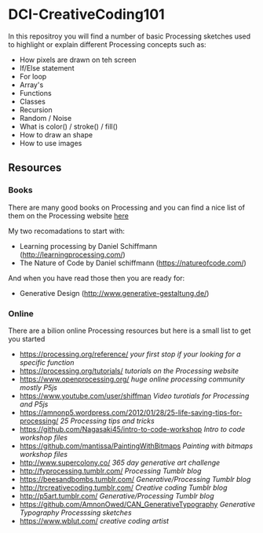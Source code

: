 # DCI-CreativeCoding101

In this repositroy you will find a number of basic Processing sketches used to highlight or explain different Processing concepts such as:

* How pixels are drawn on teh screen
* If/Else statement
* For loop
* Array's
* Functions
* Classes
* Recursion
* Random / Noise
* What is color() / stroke() / fill()
* How to draw an shape
* How to use images

## Resources

### Books

There are many good books on Processing and you can find a nice list of them on the Processing website [here](https://processing.org/books/)

My two recomadations to start with:

* Learning processing by Daniel Schiffmann (http://learningprocessing.com/)
* The Nature of Code by Daniel schiffmann (https://natureofcode.com/)

And when you have read those then you are ready for:

* Generative Design (http://www.generative-gestaltung.de/)



### Online

There are a bilion online Processing resources but here is a small list to get you started

* https://processing.org/reference/ _your first stop if your looking for a specific function_
* https://processing.org/tutorials/ _tutorials on the Processing website_
* https://www.openprocessing.org/ _huge online processing community mostly P5js_
* https://www.youtube.com/user/shiffman _Video turotials for Processing and P5js_
* https://amnonp5.wordpress.com/2012/01/28/25-life-saving-tips-for-processing/ _25 Processing tips and tricks_
* https://github.com/Nagasaki45/intro-to-code-workshop _Intro to code workshop files_
* https://github.com/mantissa/PaintingWithBitmaps _Painting with bitmaps workshop files_
* http://www.supercolony.co/ _365 day generative art challenge_
* http://fyprocessing.tumblr.com/ _Processing Tumblr blog_
* https://beesandbombs.tumblr.com/ _Generative/Processing Tumblr blog_
* http://trcreativecoding.tumblr.com/ _Creative coding Tumblr blog_
* http://p5art.tumblr.com/ _Generative/Processing Tumblr blog_
* https://github.com/AmnonOwed/CAN_GenerativeTypography _Generative Typography Processsing sketches_
* https://www.wblut.com/ _creative coding artist_